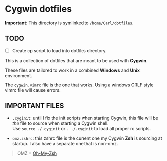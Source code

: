 # Cygwin dotfiles

**Important**: This directory is symlinked to `/home/Carl/dotfiles`.

## TODO

- [ ] Create cp script to load into dotfiles directory.

This is a collection of dotfiles that are meant to be used with **Cygwin**.

These files are tailored to work in a combined **Windows** and **Unix** environment.

The `cygwin.vimrc` file is the one that works.  Using a windows CRLF style vimrc file will cause errors.

## IMPORTANT FILES

- `.cyginit`: until I fix the init scripts when starting Cygwin, this file will be _the_ file to source when starting a Cygwin shell.  
  Use `source ./.cyginit` or `. ./.cyginit` to load all proper rc scripts.

- `omz.zshrc`: this zshrc file is the current one my Cygwin **Zsh** is sourcing at startup.  I also have a separate one that is non-omz.
> OMZ = [Oh-My-Zsh](https://github.com/robbyrussell/oh-my-zsh)
